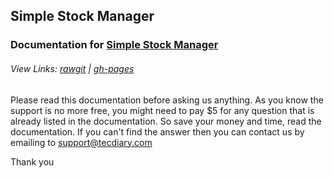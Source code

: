 ## Simple Stock Manager

### Documentation for [Simple Stock Manager](http://codecanyon.net/item/simple-stock-manager/2736749/?ref=Tecdiary)

###### View Links: [rawgit](http://rawgit.com/tecdiary/ssm-guide/gh-pages/index.html) | [gh-pages](http://tecdiary.github.io/ssm-guide/)

Please read this documentation before asking us anything. As you know the support is no more free, you might need to pay $5 for any question that is already listed in the documentation. So save your money and time, read the documentation. If you can't find the answer then you can contact us by emailing to support@tecdiary.com 

Thank you